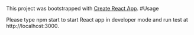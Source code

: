 This project was bootstrapped with [Create React App](https://github.com/facebookincubator/create-react-app).
#Usage

Please type
	npm start
to start React app in developer mode and run test at http://localhost:3000.
